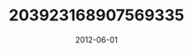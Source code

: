 ---
title: "203923168907569335"
image: "2012-06-01 15.45.57 203923168907569335_46248401"
date: "2012-06-01"
type: "photo"
---